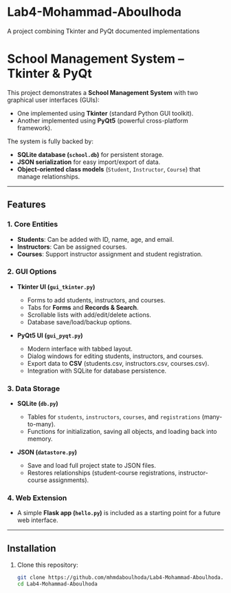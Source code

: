 # Lab4-Mohammad-Aboulhoda
A project combining Tkinter and PyQt documented implementations

# School Management System – Tkinter & PyQt

This project demonstrates a **School Management System** with two graphical user interfaces (GUIs):  
- One implemented using **Tkinter** (standard Python GUI toolkit).  
- Another implemented using **PyQt5** (powerful cross-platform framework).  

The system is fully backed by:  
- **SQLite database (`school.db`)** for persistent storage.  
- **JSON serialization** for easy import/export of data.  
- **Object-oriented class models** (`Student`, `Instructor`, `Course`) that manage relationships.  

---

## Features

### 1. Core Entities
- **Students**: Can be added with ID, name, age, and email.  
- **Instructors**: Can be assigned courses.  
- **Courses**: Support instructor assignment and student registration.  

### 2. GUI Options
- **Tkinter UI (`gui_tkinter.py`)**  
  - Forms to add students, instructors, and courses.  
  - Tabs for **Forms** and **Records & Search**.  
  - Scrollable lists with add/edit/delete actions.  
  - Database save/load/backup options.  

- **PyQt5 UI (`gui_pyqt.py`)**  
  - Modern interface with tabbed layout.  
  - Dialog windows for editing students, instructors, and courses.  
  - Export data to **CSV** (students.csv, instructors.csv, courses.csv).  
  - Integration with SQLite for database persistence.  

### 3. Data Storage
- **SQLite (`db.py`)**  
  - Tables for `students`, `instructors`, `courses`, and `registrations` (many-to-many).  
  - Functions for initialization, saving all objects, and loading back into memory.  

- **JSON (`datastore.py`)**  
  - Save and load full project state to JSON files.  
  - Restores relationships (student-course registrations, instructor-course assignments).  

### 4. Web Extension
- A simple **Flask app (`hello.py`)** is included as a starting point for a future web interface.  

---

## Installation

1. Clone this repository:
   ```bash
   git clone https://github.com/mhmdaboulhoda/Lab4-Mohammad-Aboulhoda.git
   cd Lab4-Mohammad-Aboulhoda
